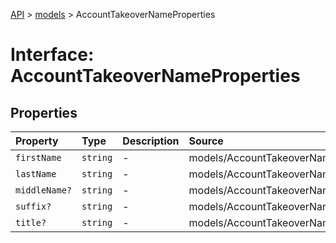 [API](../../index.md) > [models](../index.md) > AccountTakeoverNameProperties

# Interface: AccountTakeoverNameProperties

## Properties

| Property | Type | Description | Source |
| :------ | :------ | :------ | :------ |
| `firstName` | `string` | - | models/AccountTakeoverName.ts:65 |
| `lastName` | `string` | - | models/AccountTakeoverName.ts:64 |
| `middleName?` | `string` | - | models/AccountTakeoverName.ts:66 |
| `suffix?` | `string` | - | models/AccountTakeoverName.ts:68 |
| `title?` | `string` | - | models/AccountTakeoverName.ts:67 |

